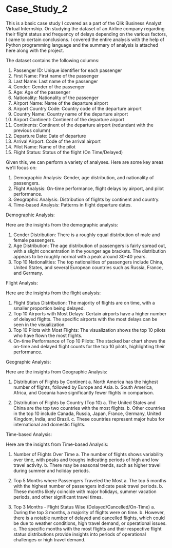 # Case_Study_2

This is a basic case study I covered as a part of the Qlik Business Analyst Virtual Internship. 
On studying the dataset of an Airline company regarding their flight status and frequency of delays depending on the various factors, I came to certain conclusions. I covered the entire analysis with the help of Python programming language and the summary of analysis is attached here along with the project.

The dataset contains the following columns:
1. Passenger ID: Unique identifier for each passenger
2. First Name: First name of the passenger
3. Last Name: Last name of the passenger
4. Gender: Gender of the passenger
5. Age: Age of the passenger
6. Nationality: Nationality of the passenger
7. Airport Name: Name of the departure airport
8. Airport Country Code: Country code of the departure airport
9. Country Name: Country name of the departure airport
10. Airport Continent: Continent of the departure airport
11. Continents: Continent of the departure airport (redundant with the previous column)
12. Departure Date: Date of departure
13. Arrival Airport: Code of the arrival airport
14. Pilot Name: Name of the pilot
15. Flight Status: Status of the flight (On Time/Delayed)

Given this, we can perform a variety of analyses. Here are some key areas we'll focus on:
1. Demographic Analysis: Gender, age distribution, and nationality of passengers.
2. Flight Analysis: On-time performance, flight delays by airport, and pilot performance.
3. Geographic Analysis: Distribution of flights by continent and country.
4. Time-based Analysis: Patterns in flight departure dates.


Demographic Analysis:



Here are the insights from the demographic analysis:
1. Gender Distribution: There is a roughly equal distribution of male and female passengers.
2. Age Distribution: The age distribution of passengers is fairly spread out, with a slight concentration in the younger age brackets. The distribution appears to be roughly normal with a peak around 30-40 years.
3. Top 10 Nationalities: The top nationalities of passengers include China, United States, and several European countries such as Russia, France, and Germany.


Flight Analysis:

Here are the insights from the flight analysis:
1. Flight Status Distribution: The majority of flights are on time, with a smaller proportion being delayed.
2. Top 10 Airports with Most Delays: Certain airports have a higher number of delayed flights. The specific airports with the most delays can be seen in the visualization.
3. Top 10 Pilots with Most Flights: The visualization shows the top 10 pilots who have flown the most flights.
4. On-time Performance of Top 10 Pilots: The stacked bar chart shows the on-time and delayed flight counts for the top 10 pilots, highlighting their performance.


Geographic Analysis:

Here are the insights from Geographic Analysis:

1. Distribution of Flights by Continent
    a. North America has the highest number of flights, followed by Europe and Asia.
    b. South America, Africa, and Oceania have significantly fewer flights in comparison.

2. Distribution of Flights by Country (Top 10)
    a. The United States and China are the top two countries with the most flights.
    b. Other countries in the top 10 include Canada, Russia, Japan, France, Germany, United Kingdom, India, and Brazil.
    c. These countries represent major hubs for international and domestic flights.


Time-based Analysis:

Here are the insights from Time-based Analysis:

1. Number of Flights Over Time
    a. The number of flights shows variability over time, with peaks and troughs indicating periods of high and low travel activity.
    b. There may be seasonal trends, such as higher travel during summer and holiday periods.

2. Top 5 Months where Passengers Traveled the Most
    a. The top 5 months with the highest number of passengers indicate peak travel periods.
    b. These months likely coincide with major holidays, summer vacation periods, and other significant travel times.

3. Top 3 Months - Flight Status Wise (Delayed/Cancelled/On-Time)
    a. During the top 3 months, a majority of flights were on time.
    b. However, there is a notable number of delayed and cancelled flights, which could be due to weather conditions, high travel demand, or operational issues.
    c. The specific months with the most flights and their respective flight status distributions provide insights into periods of operational challenges or high travel demand.
